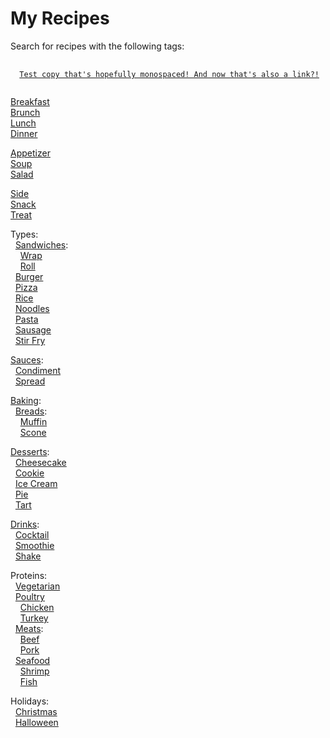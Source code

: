 # My Recipes

Search for recipes with the following tags:

<pre>
 <code>
  <a href="google.com">Test copy that's hopefully monospaced! And now that's also a link?!</a>
 </code>
</pre>

[Breakfast](https://github.com/search?q=repo%3Alucaswinningham%2Frecipes+"TAG%3A+breakfast"&type=code)  
[Brunch](https://github.com/search?q=repo%3Alucaswinningham%2Frecipes+"TAG%3A+brunch"&type=code)  
[Lunch](https://github.com/search?q=repo%3Alucaswinningham%2Frecipes+"TAG%3A+lunch"&type=code)  
[Dinner](https://github.com/search?q=repo%3Alucaswinningham%2Frecipes+"TAG%3A+dinner"&type=code)  

[Appetizer](https://github.com/search?q=repo%3Alucaswinningham%2Frecipes+"TAG%3A+appetizer"&type=code)  
[Soup](https://github.com/search?q=repo%3Alucaswinningham%2Frecipes+"TAG%3A+soup"&type=code)  
[Salad](https://github.com/search?q=repo%3Alucaswinningham%2Frecipes+"TAG%3A+salad"&type=code)  

[Side](https://github.com/search?q=repo%3Alucaswinningham%2Frecipes+"TAG%3A+side"&type=code)  
[Snack](https://github.com/search?q=repo%3Alucaswinningham%2Frecipes+"TAG%3A+snack"&type=code)  
[Treat](https://github.com/search?q=repo%3Alucaswinningham%2Frecipes+"TAG%3A+treat"&type=code)  

Types:  
&nbsp;&nbsp;[Sandwiches](https://github.com/search?q=repo%3Alucaswinningham%2Frecipes+"TAG%3A+sandwich"&type=code):  
&nbsp;&nbsp;&nbsp;&nbsp;[Wrap](https://github.com/search?q=repo%3Alucaswinningham%2Frecipes+"TAG%3A+wrap"&type=code)  
&nbsp;&nbsp;&nbsp;&nbsp;[Roll](https://github.com/search?q=repo%3Alucaswinningham%2Frecipes+"TAG%3A+roll"&type=code)  
&nbsp;&nbsp;[Burger](https://github.com/search?q=repo%3Alucaswinningham%2Frecipes+"TAG%3A+burger"&type=code)  
&nbsp;&nbsp;[Pizza](https://github.com/search?q=repo%3Alucaswinningham%2Frecipes+"TAG%3A+pizza"&type=code)  
&nbsp;&nbsp;[Rice](https://github.com/search?q=repo%3Alucaswinningham%2Frecipes+"TAG%3A+rice"&type=code)  
&nbsp;&nbsp;[Noodles](https://github.com/search?q=repo%3Alucaswinningham%2Frecipes+"TAG%3A+noodles"&type=code)  
&nbsp;&nbsp;[Pasta](https://github.com/search?q=repo%3Alucaswinningham%2Frecipes+"TAG%3A+pasta"&type=code)  
&nbsp;&nbsp;[Sausage](https://github.com/search?q=repo%3Alucaswinningham%2Frecipes+"TAG%3A+sausage"&type=code)  
&nbsp;&nbsp;[Stir Fry](https://github.com/search?q=repo%3Alucaswinningham%2Frecipes+"TAG%3A+stir+fry"&type=code)  

[Sauces](https://github.com/search?q=repo%3Alucaswinningham%2Frecipes+"TAG%3A+sauce"&type=code):  
&nbsp;&nbsp;[Condiment](https://github.com/search?q=repo%3Alucaswinningham%2Frecipes+"TAG%3A+condiment"&type=code)  
&nbsp;&nbsp;[Spread](https://github.com/search?q=repo%3Alucaswinningham%2Frecipes+"TAG%3A+spread"&type=code)  

[Baking](https://github.com/search?q=repo%3Alucaswinningham%2Frecipes+"TAG%3A+baking"&type=code):  
&nbsp;&nbsp;[Breads](https://github.com/search?q=repo%3Alucaswinningham%2Frecipes+"TAG%3A+bread"&type=code):  
&nbsp;&nbsp;&nbsp;&nbsp;[Muffin](https://github.com/search?q=repo%3Alucaswinningham%2Frecipes+"TAG%3A+muffin"&type=code)  
&nbsp;&nbsp;&nbsp;&nbsp;[Scone](https://github.com/search?q=repo%3Alucaswinningham%2Frecipes+"TAG%3A+scone"&type=code)  

[Desserts](https://github.com/search?q=repo%3Alucaswinningham%2Frecipes+"TAG%3A+dessert"&type=code):  
&nbsp;&nbsp;[Cheesecake](https://github.com/search?q=repo%3Alucaswinningham%2Frecipes+"TAG%3A+cheesecake"&type=code)  
&nbsp;&nbsp;[Cookie](https://github.com/search?q=repo%3Alucaswinningham%2Frecipes+"TAG%3A+cookie"&type=code)  
&nbsp;&nbsp;[Ice Cream](https://github.com/search?q=repo%3Alucaswinningham%2Frecipes+"TAG%3A+ice+cream"&type=code)  
&nbsp;&nbsp;[Pie](https://github.com/search?q=repo%3Alucaswinningham%2Frecipes+"TAG%3A+pie"&type=code)  
&nbsp;&nbsp;[Tart](https://github.com/search?q=repo%3Alucaswinningham%2Frecipes+"TAG%3A+tart"&type=code)  

[Drinks](https://github.com/search?q=repo%3Alucaswinningham%2Frecipes+"TAG%3A+drink"&type=code):  
&nbsp;&nbsp;[Cocktail](https://github.com/search?q=repo%3Alucaswinningham%2Frecipes+"TAG%3A+cocktail"&type=code)  
&nbsp;&nbsp;[Smoothie](https://github.com/search?q=repo%3Alucaswinningham%2Frecipes+"TAG%3A+smoothie"&type=code)  
&nbsp;&nbsp;[Shake](https://github.com/search?q=repo%3Alucaswinningham%2Frecipes+"TAG%3A+shake"&type=code)  

Proteins:  
&nbsp;&nbsp;[Vegetarian](https://github.com/search?q=repo%3Alucaswinningham%2Frecipes+"TAG%3A+vegetarian"&type=code)  
&nbsp;&nbsp;[Poultry](https://github.com/search?q=repo%3Alucaswinningham%2Frecipes+"TAG%3A+poultry"&type=code)  
&nbsp;&nbsp;&nbsp;&nbsp;[Chicken](https://github.com/search?q=repo%3Alucaswinningham%2Frecipes+"TAG%3A+chicken"&type=code)  
&nbsp;&nbsp;&nbsp;&nbsp;[Turkey](https://github.com/search?q=repo%3Alucaswinningham%2Frecipes+"TAG%3A+turkey"&type=code)  
&nbsp;&nbsp;[Meats](https://github.com/search?q=repo%3Alucaswinningham%2Frecipes+"TAG%3A+meat"&type=code):  
&nbsp;&nbsp;&nbsp;&nbsp;[Beef](https://github.com/search?q=repo%3Alucaswinningham%2Frecipes+"TAG%3A+beef"&type=code)  
&nbsp;&nbsp;&nbsp;&nbsp;[Pork](https://github.com/search?q=repo%3Alucaswinningham%2Frecipes+"TAG%3A+pork"&type=code)  
&nbsp;&nbsp;[Seafood](https://github.com/search?q=repo%3Alucaswinningham%2Frecipes+"TAG%3A+seafood"&type=code)  
&nbsp;&nbsp;&nbsp;&nbsp;[Shrimp](https://github.com/search?q=repo%3Alucaswinningham%2Frecipes+"TAG%3A+shrimp"&type=code)  
&nbsp;&nbsp;&nbsp;&nbsp;[Fish](https://github.com/search?q=repo%3Alucaswinningham%2Frecipes+"TAG%3A+fish"&type=code)  

Holidays:  
&nbsp;&nbsp;[Christmas](https://github.com/search?q=repo%3Alucaswinningham%2Frecipes+"TAG%3A+christmas"&type=code)  
&nbsp;&nbsp;[Halloween](https://github.com/search?q=repo%3Alucaswinningham%2Frecipes+"TAG%3A+halloween"&type=code)  
